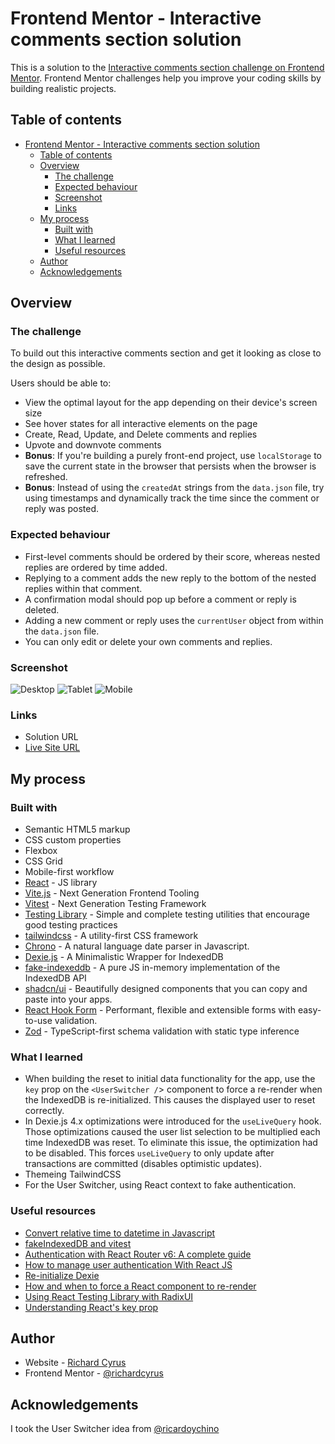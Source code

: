 # Frontend Mentor - Interactive comments section solution

This is a solution to the [Interactive comments section challenge on Frontend Mentor](https://www.frontendmentor.io/challenges/interactive-comments-section-iG1RugEG9). Frontend Mentor challenges help you improve your coding skills by building realistic projects.

## Table of contents

- [Frontend Mentor - Interactive comments section solution](#frontend-mentor---interactive-comments-section-solution)
  - [Table of contents](#table-of-contents)
  - [Overview](#overview)
    - [The challenge](#the-challenge)
    - [Expected behaviour](#expected-behaviour)
    - [Screenshot](#screenshot)
    - [Links](#links)
  - [My process](#my-process)
    - [Built with](#built-with)
    - [What I learned](#what-i-learned)
    - [Useful resources](#useful-resources)
  - [Author](#author)
  - [Acknowledgements](#acknowledgements)

## Overview

### The challenge

To build out this interactive comments section and get it looking as close to the design as possible.

Users should be able to:

- View the optimal layout for the app depending on their device's screen size
- See hover states for all interactive elements on the page
- Create, Read, Update, and Delete comments and replies
- Upvote and downvote comments
- **Bonus**: If you're building a purely front-end project, use `localStorage` to save the current state in the browser that persists when the browser is refreshed.
- **Bonus**: Instead of using the `createdAt` strings from the `data.json` file, try using timestamps and dynamically track the time since the comment or reply was posted.

### Expected behaviour

- First-level comments should be ordered by their score, whereas nested replies are ordered by time added.
- Replying to a comment adds the new reply to the bottom of the nested replies within that comment.
- A confirmation modal should pop up before a comment or reply is deleted.
- Adding a new comment or reply uses the `currentUser` object from within the `data.json` file.
- You can only edit or delete your own comments and replies.

### Screenshot

![Desktop](./design/desktop.jpg)
![Tablet](./design/tablet.jpg)
![Mobile](./design/mobile.jpg)

### Links

- Solution URL
- [Live Site URL](https://www.richardcyrus.com/fm-interactive-comments-section)

## My process

### Built with

- Semantic HTML5 markup
- CSS custom properties
- Flexbox
- CSS Grid
- Mobile-first workflow
- [React](https://reactjs.org/) - JS library
- [Vite.js](https://vitejs.dev/) - Next Generation Frontend Tooling
- [Vitest](https://vitest.dev/) - Next Generation Testing Framework
- [Testing Library](https://testing-library.com) - Simple and complete testing utilities that encourage good testing practices
- [tailwindcss](https://tailwindcss.com/) - A utility-first CSS framework
- [Chrono](https://github.com/wanasit/chrono) - A natural language date parser in Javascript.
- [Dexie.js](https://dexie.org/) - A Minimalistic Wrapper for IndexedDB
- [fake-indexeddb](https://github.com/dumbmatter/fakeIndexedDB) - A pure JS in-memory implementation of the IndexedDB API
- [shadcn/ui](https://ui.shadcn.com/) - Beautifully designed components that you can copy and paste into your apps.
- [React Hook Form](https://react-hook-form.com/) - Performant, flexible and extensible forms with easy-to-use validation.
- [Zod](https://zod.dev/) - TypeScript-first schema validation with static type inference

### What I learned

- When building the reset to initial data functionality for the app, use the `key` prop on the `<UserSwitcher /`> component to force a re-render when the IndexedDB is re-initialized. This causes the displayed user to reset correctly.
- In Dexie.js 4.x optimizations were introduced for the `useLiveQuery` hook. Those optimizations caused the user list selection to be multiplied each time IndexedDB was reset. To eliminate this issue, the optimization had to be disabled. This forces `useLiveQuery` to only update after transactions are committed (disables optimistic updates).
- Themeing TailwindCSS
- For the User Switcher, using React context to fake authentication.

### Useful resources

- [Convert relative time to datetime in Javascript](https://stackoverflow.com/questions/49689463/convert-relative-time-to-datetime-in-javascript)
- [fakeIndexedDB and vitest](https://github.com/jsdom/jsdom/issues/3363#issuecomment-1921575184)
- [Authentication with React Router v6: A complete guide](https://blog.logrocket.com/authentication-react-router-v6/)
- [How to manage user authentication With React JS](https://dev.to/miracool/how-to-manage-user-authentication-with-react-js-3ic5)
- [Re-initialize Dexie](https://github.com/dexie/Dexie.js/issues/521#issuecomment-298136079)
- [How and when to force a React component to re-render](https://blog.logrocket.com/how-when-to-force-react-component-re-render/)
- [Using React Testing Library with RadixUI](https://www.luisball.com/blog/using-radixui-with-react-testing-library)
- [Understanding React's key prop](https://kentcdodds.com/blog/understanding-reacts-key-prop)

## Author

- Website - [Richard Cyrus](https://www.richardcyrus.com)
- Frontend Mentor - [@richardcyrus](https://www.frontendmentor.io/profile/richardcyrus)

## Acknowledgements

I took the User Switcher idea from [@ricardoychino](https://www.frontendmentor.io/profile/ricardoychino)
